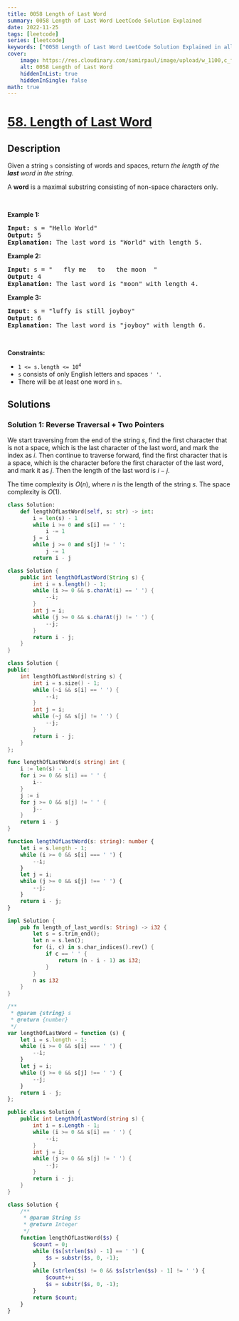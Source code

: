 ```yaml
---
title: 0058 Length of Last Word
summary: 0058 Length of Last Word LeetCode Solution Explained
date: 2022-11-25
tags: [leetcode]
series: [leetcode]
keywords: ["0058 Length of Last Word LeetCode Solution Explained in all languages", "0058 Length of Last Word", "LeetCode", "leetcode solution in Python3 C++ Java Go PHP Ruby Swift TypeScript Rust C# JavaScript C", "GeeksforGeeks", "InterviewBit", "Coding Ninjas", "HackerRank", "HackerEarth", "CodeChef", "TopCoder", "AlgoExpert", "freeCodeCamp", "Codeforces", "GitHub", "AtCoder", "Samir Paul"]
cover:
    image: https://res.cloudinary.com/samirpaul/image/upload/w_1100,c_fit,co_rgb:FFFFFF,l_text:Arial_75_bold:0058 Length of Last Word - Solution Explained/problem-solving.webp
    alt: 0058 Length of Last Word
    hiddenInList: true
    hiddenInSingle: false
math: true
---
```



# [58. Length of Last Word](https://leetcode.com/problems/length-of-last-word)


## Description

<p>Given a string <code>s</code> consisting of words and spaces, return <em>the length of the <strong>last</strong> word in the string.</em></p>

<p>A <strong>word</strong> is a maximal <span data-keyword="substring-nonempty">substring</span> consisting of non-space characters only.</p>

<p>&nbsp;</p>
<p><strong class="example">Example 1:</strong></p>

<pre>
<strong>Input:</strong> s = &quot;Hello World&quot;
<strong>Output:</strong> 5
<strong>Explanation:</strong> The last word is &quot;World&quot; with length 5.
</pre>

<p><strong class="example">Example 2:</strong></p>

<pre>
<strong>Input:</strong> s = &quot;   fly me   to   the moon  &quot;
<strong>Output:</strong> 4
<strong>Explanation:</strong> The last word is &quot;moon&quot; with length 4.
</pre>

<p><strong class="example">Example 3:</strong></p>

<pre>
<strong>Input:</strong> s = &quot;luffy is still joyboy&quot;
<strong>Output:</strong> 6
<strong>Explanation:</strong> The last word is &quot;joyboy&quot; with length 6.
</pre>

<p>&nbsp;</p>
<p><strong>Constraints:</strong></p>

<ul>
	<li><code>1 &lt;= s.length &lt;= 10<sup>4</sup></code></li>
	<li><code>s</code> consists of only English letters and spaces <code>&#39; &#39;</code>.</li>
	<li>There will be at least one word in <code>s</code>.</li>
</ul>

## Solutions

### Solution 1: Reverse Traversal + Two Pointers

We start traversing from the end of the string $s$, find the first character that is not a space, which is the last character of the last word, and mark the index as $i$. Then continue to traverse forward, find the first character that is a space, which is the character before the first character of the last word, and mark it as $j$. Then the length of the last word is $i - j$.

The time complexity is $O(n)$, where $n$ is the length of the string $s$. The space complexity is $O(1)$.

<!-- tabs:start -->

```python
class Solution:
    def lengthOfLastWord(self, s: str) -> int:
        i = len(s) - 1
        while i >= 0 and s[i] == ' ':
            i -= 1
        j = i
        while j >= 0 and s[j] != ' ':
            j -= 1
        return i - j
```

```java
class Solution {
    public int lengthOfLastWord(String s) {
        int i = s.length() - 1;
        while (i >= 0 && s.charAt(i) == ' ') {
            --i;
        }
        int j = i;
        while (j >= 0 && s.charAt(j) != ' ') {
            --j;
        }
        return i - j;
    }
}
```

```cpp
class Solution {
public:
    int lengthOfLastWord(string s) {
        int i = s.size() - 1;
        while (~i && s[i] == ' ') {
            --i;
        }
        int j = i;
        while (~j && s[j] != ' ') {
            --j;
        }
        return i - j;
    }
};
```

```go
func lengthOfLastWord(s string) int {
	i := len(s) - 1
	for i >= 0 && s[i] == ' ' {
		i--
	}
	j := i
	for j >= 0 && s[j] != ' ' {
		j--
	}
	return i - j
}
```

```ts
function lengthOfLastWord(s: string): number {
    let i = s.length - 1;
    while (i >= 0 && s[i] === ' ') {
        --i;
    }
    let j = i;
    while (j >= 0 && s[j] !== ' ') {
        --j;
    }
    return i - j;
}
```

```rust
impl Solution {
    pub fn length_of_last_word(s: String) -> i32 {
        let s = s.trim_end();
        let n = s.len();
        for (i, c) in s.char_indices().rev() {
            if c == ' ' {
                return (n - i - 1) as i32;
            }
        }
        n as i32
    }
}
```

```js
/**
 * @param {string} s
 * @return {number}
 */
var lengthOfLastWord = function (s) {
    let i = s.length - 1;
    while (i >= 0 && s[i] === ' ') {
        --i;
    }
    let j = i;
    while (j >= 0 && s[j] !== ' ') {
        --j;
    }
    return i - j;
};
```

```cs
public class Solution {
    public int LengthOfLastWord(string s) {
        int i = s.Length - 1;
        while (i >= 0 && s[i] == ' ') {
            --i;
        }
        int j = i;
        while (j >= 0 && s[j] != ' ') {
            --j;
        }
        return i - j;
    }
}
```

```php
class Solution {
    /**
     * @param String $s
     * @return Integer
     */
    function lengthOfLastWord($s) {
        $count = 0;
        while ($s[strlen($s) - 1] == ' ') {
            $s = substr($s, 0, -1);
        }
        while (strlen($s) != 0 && $s[strlen($s) - 1] != ' ') {
            $count++;
            $s = substr($s, 0, -1);
        }
        return $count;
    }
}
```

<!-- tabs:end -->

<!-- end -->
